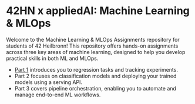 # 42HN x appliedAI: Machine Learning & MLOps

Welcome to the Machine Learning & MLOps Assignments repository for students of 42 Heilbronn! This repository offers hands-on assignments across three key areas of machine learning, designed to help you develop practical skills in both ML and MLOps.

- [Part 1](https://github.com/aai-institute/42hn-ml/blob/main/part-1.md) introduces you to regression tasks and tracking experiments.
- Part 2 focuses on classification models and deploying your trained models using a serving API.
- Part 3 covers pipeline orchestration, enabling you to automate and manage end-to-end ML workflows.
